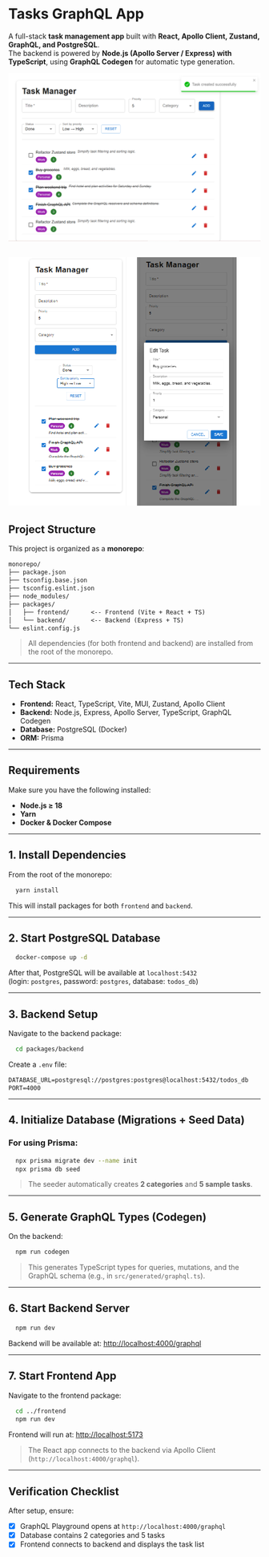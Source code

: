 # Tasks GraphQL App

A full-stack **task management app** built with **React, Apollo Client, Zustand, GraphQL, and PostgreSQL**.  
The backend is powered by **Node.js (Apollo Server / Express) with TypeScript**, using **GraphQL Codegen** for automatic
type generation.

![img.png](packages/frontend/docs/001.png)

## ![002.png](packages/frontend/docs/002.png)

## Project Structure

This project is organized as a **monorepo**:

```
monorepo/
├── package.json
├── tsconfig.base.json
├── tsconfig.eslint.json
├── node_modules/
├── packages/
│   ├── frontend/      <-- Frontend (Vite + React + TS)
│   └── backend/       <-- Backend (Express + TS)
└── eslint.config.js
```

> All dependencies (for both frontend and backend) are installed from the root of the monorepo.

---

## Tech Stack

- **Frontend:** React, TypeScript, Vite, MUI, Zustand, Apollo Client
- **Backend:** Node.js, Express, Apollo Server, TypeScript, GraphQL Codegen
- **Database:** PostgreSQL (Docker)
- **ORM:** Prisma

---

## Requirements

Make sure you have the following installed:

- **Node.js ≥ 18**
- **Yarn**
- **Docker & Docker Compose**

---

## 1. Install Dependencies

From the root of the monorepo:

```bash
  yarn install
```

This will install packages for both `frontend` and `backend`.

---

## 2. Start PostgreSQL Database

```bash
  docker-compose up -d
```

After that, PostgreSQL will be available at `localhost:5432`  
(login: `postgres`, password: `postgres`, database: `todos_db`)

---

## 3. Backend Setup

Navigate to the backend package:

```bash
  cd packages/backend
```

Create a `.env` file:

```env
DATABASE_URL=postgresql://postgres:postgres@localhost:5432/todos_db
PORT=4000
```

---

## 4. Initialize Database (Migrations + Seed Data)

### For using **Prisma**:

```bash
  npx prisma migrate dev --name init
  npx prisma db seed
```

> The seeder automatically creates **2 categories** and **5 sample tasks**.

---

## 5. Generate GraphQL Types (Codegen)

On the backend:

```bash
  npm run codegen
```

> This generates TypeScript types for queries, mutations, and the GraphQL schema (e.g., in `src/generated/graphql.ts`).

---

## 6. Start Backend Server

```bash
  npm run dev
```

Backend will be available at: [http://localhost:4000/graphql](http://localhost:4000/graphql)

---

## 7. Start Frontend App

Navigate to the frontend package:

```bash
  cd ../frontend
  npm run dev
```

Frontend will run at: [http://localhost:5173](http://localhost:5173)

> The React app connects to the backend via Apollo Client (`http://localhost:4000/graphql`).

---

## Verification Checklist

After setup, ensure:

- [x] GraphQL Playground opens at `http://localhost:4000/graphql`
- [x] Database contains 2 categories and 5 tasks
- [x] Frontend connects to backend and displays the task list
